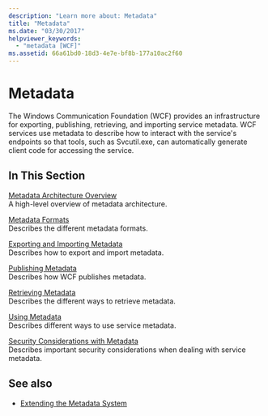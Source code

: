 ```yaml
---
description: "Learn more about: Metadata"
title: "Metadata"
ms.date: "03/30/2017"
helpviewer_keywords: 
  - "metadata [WCF]"
ms.assetid: 66a61bd0-18d3-4e7e-bf8b-177a10ac2f60
---
```

# Metadata

The Windows Communication Foundation (WCF) provides an infrastructure for exporting, publishing, retrieving, and importing service metadata. WCF services use metadata to describe how to interact with the service's endpoints so that tools, such as Svcutil.exe, can automatically generate client code for accessing the service.  
  
## In This Section  

 [Metadata Architecture Overview](metadata-architecture-overview.md)  
 A high-level overview of metadata architecture.  
  
 [Metadata Formats](metadata-formats.md)  
 Describes the different metadata formats.  
  
 [Exporting and Importing Metadata](exporting-and-importing-metadata.md)  
 Describes how to export and import metadata.  
  
 [Publishing Metadata](publishing-metadata.md)  
 Describes how WCF publishes metadata.  
  
 [Retrieving Metadata](retrieving-metadata.md)  
 Describes the different ways to retrieve metadata.  
  
 [Using Metadata](using-metadata.md)  
 Describes different ways to use service metadata.  
  
 [Security Considerations with Metadata](security-considerations-with-metadata.md)  
 Describes important security considerations when dealing with service metadata.  
  
## See also

- [Extending the Metadata System](../extending/extending-the-metadata-system.md)
